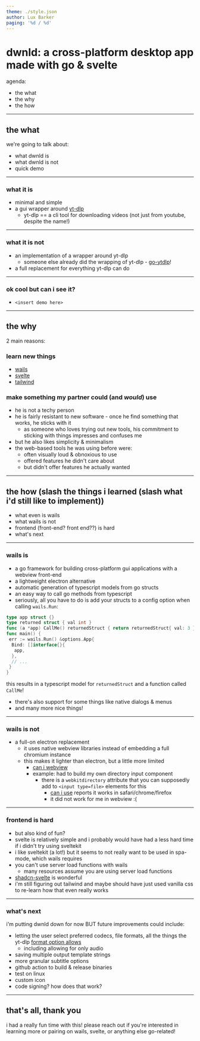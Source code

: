 ```yaml
---
theme: ./style.json
author: Lux Barker
paging: '%d / %d'
---
```


# dwnld: a cross-platform desktop app made with go & svelte

agenda:

- the what
- the why
- the how

---

## the what

we're going to talk about:

- what dwnld is
- what dwnld is not
- quick demo

---

### what it is

- minimal and simple
- a gui wrapper around [yt-dlp](https://github.com/yt-dlp/yt-dlp)
  - yt-dlp == a cli tool for downloading videos (not just from youtube, despite the name!)

---

### what it is not

- an implementation of a wrapper around yt-dlp
  - someone else already did the wrapping of yt-dlp - [go-ytdlp](github.com/lrstanley/go-ytdlp)!
- a full replacement for everything yt-dlp can do

---

### ok cool but can i see it?

- `<insert demo here>`

---

## the why

2 main reasons:

### learn new things

- [wails](https://wails.io/)
- [svelte](https://svelte.dev/)
- [tailwind](https://v3.tailwindcss.com/)

### make something my partner could (and *would*) use

- he is not a techy person
- he is fairly resistant to new software - once he find something that works, he sticks with it
  - as someone who loves trying out new tools, his commitment to sticking with things impresses and confuses me
- but he also likes simplicity & minimalism
- the web-based tools he was using before were:
  - often visually loud & obnoxious to use
  - offered features he didn't care about
  - but didn't offer features he actually wanted

---

## the how (slash the things i learned (slash what i'd still like to implement))

- what even is wails
- what wails is not
- frontend (front-end? front end??) is hard
- what's next

---

### wails is

- a go framework for building cross-platform gui applications with a webview front-end
- a lightweight electron alternative
- automatic generation of typescript models from go structs
- an easy way to call go methods from typescript
- seriously, all you have to do is add your structs to a config option when calling `wails.Run`:

```go
type app struct {}
type returned struct { val int }
func (a *app) CallMe() returnedStruct { return returnedStruct{ val: 3 } }
func main() {
 err := wails.Run() &options.App{
  Bind: []interface{}{
   app,
  },
  // ...
 }
}
```

this results in a typescript model for `returnedStruct` and a function called `CallMe`!

- there's also support for some things like native dialogs & menus
- and many more nice things!

---

### wails is not

- a full-on electron replacement
  - it uses native webview libraries instead of embedding a full chromium instance
  - this makes it lighter than electron, but a little more limited
    - [can i webview](https://caniwebview.com/)
    - example: had to build my own directory input component
      - there is a `webkitdirectory` attribute that you can supposedly add to `<input type=file>` elements for this
        - [can i use](https://caniuse.com/input-file-directory) reports it works in safari/chrome/firefox
        - it did not work for me in webview :(

---

### frontend is hard

- but also kind of fun?
- svelte is relatively simple and i probably would have had a less hard time if i didn't try using sveltekit
- i like sveltekit (a lot!) but it seems to not really want to be used in spa-mode, which wails requires
- you can't use server load functions with wails
  - many resources assume you are using server load functions
- [shadcn-svelte](https://next.shadcn-svelte.com/) is wonderful
- i'm still figuring out tailwind and maybe should have just used vanilla css to re-learn how that even really works

---

### what's next

i'm putting dwnld down for now BUT future improvements could include:

- letting the user select preferred codecs, file formats, all the things the yt-dlp [format option allows](https://github.com/yt-dlp/yt-dlp?tab=readme-ov-file#format-selection)
  - including allowing for only audio
- saving multiple output template strings
- more granular subtitle options
- github action to build & release binaries
- test on linux
- custom icon
- code signing? how does that work?

---

## that's all, thank you

i had a really fun time with this!
please reach out if you're interested in learning more or pairing on wails, svelte, or anything else go-related!
